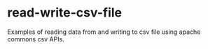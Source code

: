 # read-write-csv-file
Examples of reading data from and writing to csv file using apache commons csv APIs.
